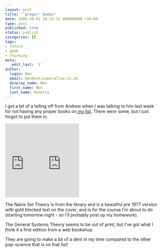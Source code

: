 ```yaml
---
layout: post
title: "'proper' books"
date: 2009-10-01 18:33:55.000000000 +10:00
type: post
published: true
status: publish
categories: []
tags:
- future
- geek
- thinking
meta:
  _edit_last: '1'
author:
  login: Ben
  email: ben@notionparallax.co.uk
  display_name: Ben
  first_name: Ben
  last_name: Doherty
---
```

<p>I got a bit of a telling off from Andrew when I was talking to him last week for not having any proper books on<a title="my reading list" href="http://www.notionparallax.co.uk/wordpress/index.php/2009/09/my-reading-list/"> my list</a>. There were some, but I just forgot to put them in.</p>
<p><iframe style="width: 120px; height: 240px;" src="http://rcm-uk.amazon.co.uk/e/cm?lt1=_blank&amp;bc1=FFFFFF&amp;IS2=1&amp;npa=1&amp;bg1=FFFFFF&amp;fc1=000000&amp;lc1=0000FF&amp;t=notioparal-21&amp;o=2&amp;p=8&amp;l=as1&amp;m=amazon&amp;f=ifr&amp;md=0M5A6TN3AXP2JHJBWT02&amp;asins=0807604534" frameborder="0" marginwidth="0" marginheight="0" scrolling="no" width="320" height="240">There really should be an iframe here :( </iframe><iframe style="width: 120px; height: 240px;" src="http://rcm-uk.amazon.co.uk/e/cm?lt1=_blank&amp;bc1=FFFFFF&amp;IS2=1&amp;npa=1&amp;bg1=FFFFFF&amp;fc1=000000&amp;lc1=0000FF&amp;t=notioparal-21&amp;o=2&amp;p=8&amp;l=as1&amp;m=amazon&amp;f=ifr&amp;md=0M5A6TN3AXP2JHJBWT02&amp;asins=0387900926" frameborder="0" marginwidth="0" marginheight="0" scrolling="no" width="320" height="240">There really should be an iframe here :( </iframe></p>
<p>The Naïve Set Theory is from the library and is a beautiful pre 1977 version with gold blocked text on the cover, and is for the course I'm about to do (starting tomorrow night - so I'll probably post up my homework).</p>
<p>The General Systems Theory seems to be out of print, but I've got what I think it a first edition from a web bookshop.</p>
<p>They are going to make a bit of a dent in my time compared to the other pop-science that is on that list!</p>
